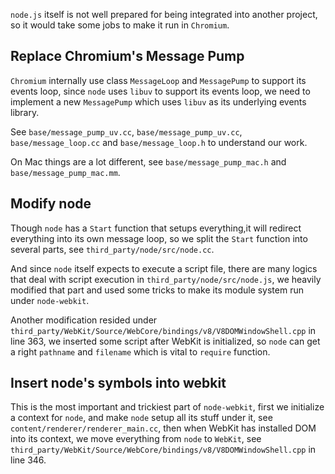 `node.js` itself is not well prepared for being integrated into another project, so it would take some jobs to make it run in `Chromium`.

## Replace Chromium's Message Pump

`Chromium` internally use class `MessageLoop` and `MessagePump` to support its events loop, since `node` uses `libuv` to support its events loop, we need to implement a new `MessagePump` which uses `libuv` as its underlying events library.

See `base/message_pump_uv.cc`, `base/message_pump_uv.cc`, `base/message_loop.cc` and `base/message_loop.h` to understand our work.

On Mac things are a lot different, see `base/message_pump_mac.h` and `base/message_pump_mac.mm`.

## Modify node

Though `node` has a `Start` function that setups everything,it will redirect everything into its own message loop, so we split the `Start` function into several parts, see `third_party/node/src/node.cc`.

And since `node` itself expects to execute a script file, there are many logics that deal with script execution in `third_party/node/src/node.js`, we heavily modified that part and used some tricks to make its module system run under `node-webkit`.

Another modification resided under `third_party/WebKit/Source/WebCore/bindings/v8/V8DOMWindowShell.cpp` in line 363, we inserted some script after WebKit is initialized, so `node` can get a right `pathname` and `filename` which is vital to `require` function.

## Insert node's symbols into webkit

This is the most important and trickiest part of `node-webkit`, first we initialize a context for `node`, and make `node` setup all its stuff under it, see `content/renderer/renderer_main.cc`, then when WebKit has installed DOM into its context, we move everything from `node` to `WebKit`, see `third_party/WebKit/Source/WebCore/bindings/v8/V8DOMWindowShell.cpp` in line 346.